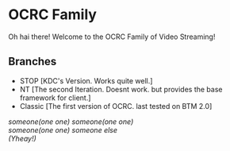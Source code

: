 # OCRC Family
Oh hai there! Welcome to the OCRC Family of Video Streaming!
## Branches
- STOP [KDC's Version. Works quite well.]
- NT [The second Iteration. Doesnt work. but provides the base framework for client.]
- Classic [The first version of OCRC. last tested on BTM 2.0]

*someone(one one) someone(one one)  
someone(one one) someone else  
(Yheay!)*